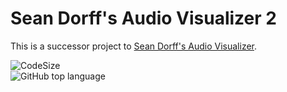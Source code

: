 # Sean Dorff's Audio Visualizer 2

This is a successor project to [Sean Dorff's Audio Visualizer](https://github.com/SeanDorff/Sean-Dorff-s-Audio-Visualizer).

![CodeSize](https://img.shields.io/github/languages/code-size/SeanDorff/SeanDorffsAudioVisualizer2)  
![GitHub top language](https://img.shields.io/github/languages/top/SeanDorff/SeanDorffsAudioVisualizer2)
